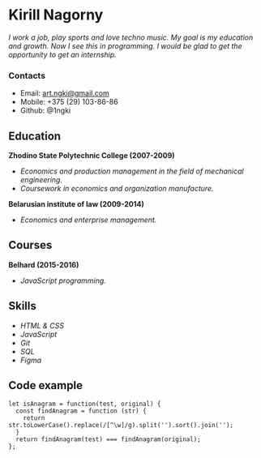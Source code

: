 # Kirill Nagorny

_I work a job, play sports and love techno music. My goal is my education and growth. Now I see this in programming. I would be glad to get the opportunity to get an internship._

### Contacts

- Email: art.ngki@gmail.com
- Mobile: +375 (29) 103-86-86
- Github: @1ngki

## Education

**Zhodino State Polytechnic College (2007-2009)**

- _Economics and production management in the field of mechanical engineering._
- _Coursework in economics and organization manufacture._

**Belarusian institute of law (2009-2014)**

- _Economics and enterprise management._

## Courses

**Belhard (2015-2016)**

- _JavaScript programming._

## Skills

- _HTML & CSS_
- _JavaScript_
- _Git_
- _SQL_
- _Figma_

## Code example

```
let isAnagram = function(test, original) {
  const findAnagram = function (str) {
    return str.toLowerCase().replace(/[^\w]/g).split('').sort().join('');
  }
  return findAnagram(test) === findAnagram(original);
};
```
